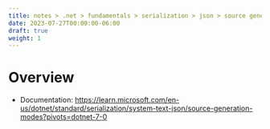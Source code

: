 ```yaml
---
title: notes > .net > fundamentals > serialization > json > source generation
date: 2023-07-27T00:00:00-06:00
draft: true
weight: 1
---
```


# Overview
- Documentation: https://learn.microsoft.com/en-us/dotnet/standard/serialization/system-text-json/source-generation-modes?pivots=dotnet-7-0